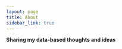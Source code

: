 ```yaml
---
layout: page
title: About
sidebar_link: true
---
```


**Sharing my data-based thoughts and ideas** 
